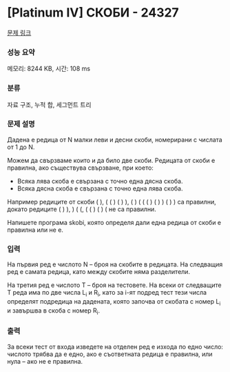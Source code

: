 # [Platinum IV] СКОБИ - 24327 

[문제 링크](https://www.acmicpc.net/problem/24327) 

### 성능 요약

메모리: 8244 KB, 시간: 108 ms

### 분류

자료 구조, 누적 합, 세그먼트 트리

### 문제 설명

<p>Дадена е редица от N малки леви и десни скоби, номерирани с числата от 1 до N.</p>

<p>Можем да свързваме които и да било две скоби. Редицата от скоби е правилна, ако съществува свързване, при което:</p>

<ul>
	<li>Всяка лява скоба е свързана с точно една дясна скоба.</li>
	<li>Всяка дясна скоба е свързана с точно една лява скоба.</li>
</ul>

<p>Например редиците от скоби ( ), ( ( ) ( ) ), ( ) ( ( ( ) ( ) ) ( ) ) са правилни, докато редиците ( ) ), ) ( (, ( ( ) ( ) ( не са правилни.</p>

<p>Напишете програма skobi, която определя дали една редица от скоби е правилна или не е.</p>

### 입력 

 <p>На първия ред е числото N – броя на скобите в редицата. На следващия ред е самата редица, като между скобите няма разделители.</p>

<p>На третия ред е числото Т – броя на тестовете. На всеки от следващите T реда има по две числа L<sub>i</sub> и R<sub>i</sub>, като за i-ят подред тест тези числа определят подредица на дадената, която започва от скобата с номер L<sub>i</sub> и завършва в скоба с номер R<sub>i</sub>.</p>

### 출력 

 <p>За всеки тест от входа изведете на отделен ред е изхода по едно число: числото трябва да е едно, ако е съответната редица е правилна, или нула – ако не е правилна.</p>

